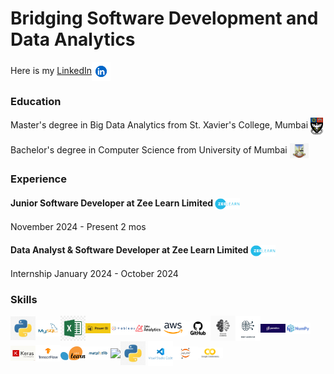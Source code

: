 # Bridging Software Development and Data Analytics

Here is my [LinkedIn](https://www.linkedin.com/in/karthikchauhan)<a href="https://www.linkedin.com/in/karthikchauhan"><img src="assets/img/lnkin.png" width="30px" style="vertical-align: middle;"></a>

### Education
Master's degree in Big Data Analytics from St. Xavier's College, Mumbai <img src="assets/img/St._Xavier's_College,_Mumbai_crest.png" width="20px" style="vertical-align: middle;">

Bachelor's degree in Computer Science from University of Mumbai <img src="assets/img/unm.jpeg" width="30px" style="vertical-align: middle;">

### Experience

#### Junior Software Developer at Zee Learn Limited  <img src="assets/img/zeelearnlogo_ne.png" width="40px" style="vertical-align: middle;">
November 2024 - Present 2 mos

#### Data Analyst & Software Developer at Zee Learn Limited <img src="assets/img/zeelearnlogo_ne.png" width="40px" style="vertical-align: middle;">
Internship
January 2024 - October 2024

### Skills 
<img src="assets/img/download.jpeg" width="40px" style="vertical-align: middle;"><img src="assets/img/mysql.png" width="40px" style="vertical-align: middle;"><img src="assets/img/excel.jpeg" width="40px" style="vertical-align: middle;"><img src="assets/img/power.png" width="40px" style="vertical-align: middle;"><img src="assets/img/tab.png" width="40px" style="vertical-align: middle;"><img src="assets/img/zoho.png" width="40px" style="vertical-align: middle;"><img src="assets/img/aws.png" width="40px" style="vertical-align: middle;"><img src="assets/img/git.png" width="40px" style="vertical-align: middle;"><img src="assets/img/ml.jpg" width="40px" style="vertical-align: middle;"><img src="assets/img/dl.png" width="40px" style="vertical-align: middle;"><img src="assets/img/pandas.png" width="40px" style="vertical-align: middle;"><img src="assets/img/num.png" width="40px" style="vertical-align: middle;"><img src="assets/img/keras.png" width="40px" style="vertical-align: middle;"><img src="assets/img/tf.png" width="40px" style="vertical-align: middle;"><img src="assets/img/skit.png" width="40px" style="vertical-align: middle;"><img src="assets/img/download.png" width="40px" style="vertical-align: middle;"><img src="assets/img/PyTorch_logo_black.svg
.png" width="40px" style="vertical-align: middle;"><img src="assets/img/download.jpeg" width="40px" style="vertical-align: middle;">
<img src="assets/img/vs.png" width="40px" style="vertical-align: middle;"><img src="assets/img/jup.png" width="40px" style="vertical-align: middle;"><img src="assets/img/colab.png" width="40px" style="vertical-align: middle;">

